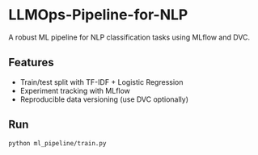 # LLMOps-Pipeline-for-NLP

A robust ML pipeline for NLP classification tasks using MLflow and DVC.

## Features
- Train/test split with TF-IDF + Logistic Regression
- Experiment tracking with MLflow
- Reproducible data versioning (use DVC optionally)

## Run
```bash
python ml_pipeline/train.py

